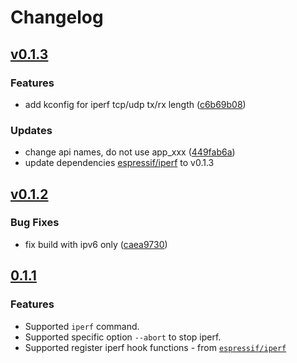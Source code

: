 # Changelog

## [v0.1.3](https://github.com/espressif/iperf-cmd/releases/tag/v0.1.3)

### Features

- add kconfig for iperf tcp/udp tx/rx length ([c6b69b08](https://github.com/espressif/iperf-cmd/releases/tagc6b69b08))

### Updates

- change api names, do not use app_xxx ([449fab6a](https://github.com/espressif/iperf-cmd/releases/tag449fab6a))
- update dependencies [espressif/iperf](https://components.espressif.com/components/espressif/iperf) to v0.1.3

## [v0.1.2](https://github.com/espressif/iperf-cmd/releases/tag/v0.1.2)

### Bug Fixes

- fix build with ipv6 only ([caea9730](https://github.com/espressif/iperf-cmd/commit/caea9730))

## [0.1.1](https://github.com/espressif/iperf-cmd/releases/tag/v0.1.1)

### Features

- Supported `iperf` command.
- Supported specific option `--abort` to stop iperf.
- Supported register iperf hook functions - from [`espressif/iperf`]()
